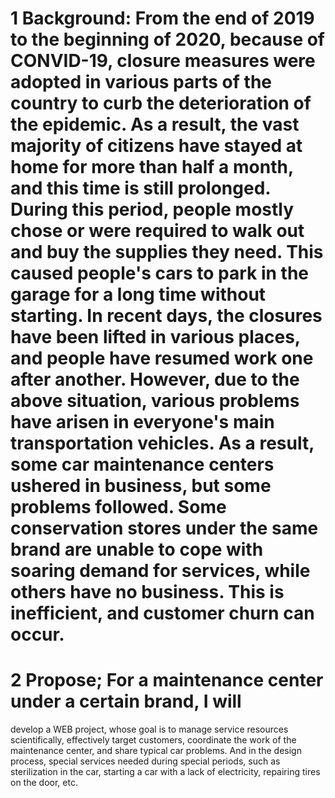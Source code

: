 # 1 Background: From the end of 2019 to the beginning of 2020, because of CONVID-19, closure measures were adopted in various parts of the country to curb the deterioration of the epidemic. As a result, the vast majority of citizens have stayed at home for more than half a month, and this time is still prolonged. During this period, people mostly chose or were required to walk out and buy the supplies they need. This caused people's cars to park in the garage for a long time without starting. In recent days, the closures have been lifted in various places, and people have resumed work one after another. However, due to the above situation, various problems have arisen in everyone's main transportation vehicles. As a result, some car maintenance centers ushered in business, but some problems followed. Some conservation stores under the same brand are unable to cope with soaring demand for services, while others have no business. This is inefficient, and customer churn can occur. 
# 2 Propose; For a maintenance center under a certain brand, I will
develop a WEB project, whose goal is to manage service resources scientifically, effectively target customers, coordinate the work of the maintenance center, and share typical car problems. And in the design process, special services needed during special periods, such as sterilization in the car, starting a car with a lack of electricity, repairing tires on the door, etc.
